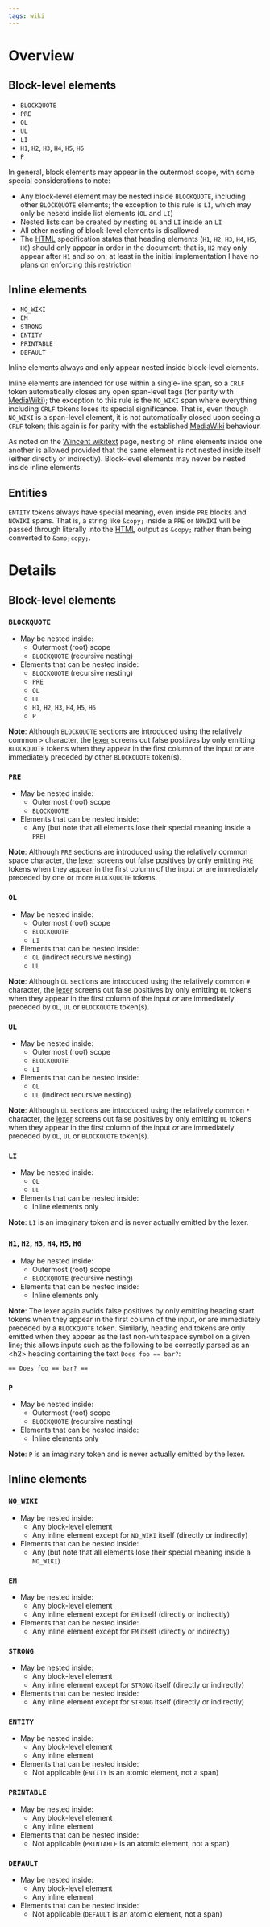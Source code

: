 ```yaml
---
tags: wiki
---
```


# Overview

## Block-level elements

-   `BLOCKQUOTE`
-   `PRE`
-   `OL`
-   `UL`
-   `LI`
-   `H1`, `H2`, `H3`, `H4`, `H5`, `H6`
-   `P`

In general, block elements may appear in the outermost scope, with some special considerations to note:

-   Any block-level element may be nested inside `BLOCKQUOTE`, including other `BLOCKQUOTE` elements; the exception to this rule is `LI`, which may only be nesetd inside list elements (`OL` and `LI`)
-   Nested lists can be created by nesting `OL` and `LI` inside an `LI`
-   All other nesting of block-level elements is disallowed
-   The [HTML](/wiki/HTML) specification states that heading elements (`H1`, `H2`, `H3`, `H4`, `H5`, `H6`) should only appear in order in the document: that is, `H2` may only appear after `H1` and so on; at least in the initial implementation I have no plans on enforcing this restriction

## Inline elements

-   `NO_WIKI`
-   `EM`
-   `STRONG`
-   `ENTITY`
-   `PRINTABLE`
-   `DEFAULT`

Inline elements always and only appear nested inside block-level elements.

Inline elements are intended for use within a single-line span, so a `CRLF` token automatically closes any open span-level tags (for parity with [MediaWiki](/wiki/MediaWiki)); the exception to this rule is the `NO_WIKI` span where everything including `CRLF` tokens loses its special significance. That is, even though `NO_WIKI` is a span-level element, it is not automatically closed upon seeing a `CRLF` token; this again is for parity with the established [MediaWiki](/wiki/MediaWiki) behaviour.

As noted on the [Wincent wikitext](/wiki/Wincent_wikitext) page, nesting of inline elements inside one another is allowed provided that the same element is not nested inside itself (either directly or indirectly). Block-level elements may never be nested inside inline elements.

## Entities

`ENTITY` tokens always have special meaning, even inside `PRE` blocks and `NOWIKI` spans. That is, a string like `&copy;` inside a `PRE` or `NOWIKI` will be passed through literally into the [HTML](/wiki/HTML) output as `&copy;` rather than being converted to `&amp;copy;`.

# Details

## Block-level elements

### `BLOCKQUOTE`

-   May be nested inside:
    -   Outermost (root) scope
    -   `BLOCKQUOTE` (recursive nesting)
-   Elements that can be nested inside:
    -   `BLOCKQUOTE` (recursive nesting)
    -   `PRE`
    -   `OL`
    -   `UL`
    -   `H1`, `H2`, `H3`, `H4`, `H5`, `H6`
    -   `P`

**Note**: Although `BLOCKQUOTE` sections are introduced using the relatively common `>` character, the [lexer](/wiki/lexer) screens out false positives by only emitting `BLOCKQUOTE` tokens when they appear in the first column of the input _or_ are immediately preceded by other `BLOCKQUOTE` token(s).

### `PRE`

-   May be nested inside:
    -   Outermost (root) scope
    -   `BLOCKQUOTE`
-   Elements that can be nested inside:
    -   Any (but note that all elements lose their special meaning inside a `PRE`)

**Note**: Although `PRE` sections are introduced using the relatively common space character, the [lexer](/wiki/lexer) screens out false positives by only emitting `PRE` tokens when they appear in the first column of the input _or_ are immediately preceded by one or more `BLOCKQUOTE` tokens.

### `OL`

-   May be nested inside:
    -   Outermost (root) scope
    -   `BLOCKQUOTE`
    -   `LI`
-   Elements that can be nested inside:
    -   `OL` (indirect recursive nesting)
    -   `UL`

**Note**: Although `OL` sections are introduced using the relatively common `#` character, the [lexer](/wiki/lexer) screens out false positives by only emitting `OL` tokens when they appear in the first column of the input _or_ are immediately preceded by `OL`, `UL` or `BLOCKQUOTE` token(s).

### `UL`

-   May be nested inside:
    -   Outermost (root) scope
    -   `BLOCKQUOTE`
    -   `LI`
-   Elements that can be nested inside:
    -   `OL`
    -   `UL` (indirect recursive nesting)

**Note**: Although `UL` sections are introduced using the relatively common `*` character, the [lexer](/wiki/lexer) screens out false positives by only emitting `UL` tokens when they appear in the first column of the input _or_ are immediately preceded by `OL`, `UL` or `BLOCKQUOTE` token(s).

### `LI`

-   May be nested inside:
    -   `OL`
    -   `UL`
-   Elements that can be nested inside:
    -   Inline elements only

**Note**: `LI` is an imaginary token and is never actually emitted by the lexer.

### `H1`, `H2`, `H3`, `H4`, `H5`, `H6`

-   May be nested inside:
    -   Outermost (root) scope
    -   `BLOCKQUOTE` (recursive nesting)
-   Elements that can be nested inside:
    -   Inline elements only

**Note**: The lexer again avoids false positives by only emitting heading start tokens when they appear in the first column of the input, or are immediately preceded by a `BLOCKQUOTE` token. Similarly, heading end tokens are only emitted when they appear as the last non-whitespace symbol on a given line; this allows inputs such as the following to be correctly parsed as an &lt;h2&gt; heading containing the text `Does foo == bar?`:

    == Does foo == bar? ==

### `P`

-   May be nested inside:
    -   Outermost (root) scope
    -   `BLOCKQUOTE` (recursive nesting)
-   Elements that can be nested inside:
    -   Inline elements only

**Note**: `P` is an imaginary token and is never actually emitted by the lexer.

## Inline elements

### `NO_WIKI`

-   May be nested inside:
    -   Any block-level element
    -   Any inline element except for `NO_WIKI` itself (directly or indirectly)
-   Elements that can be nested inside:
    -   Any (but note that all elements lose their special meaning inside a `NO_WIKI`)

### `EM`

-   May be nested inside:
    -   Any block-level element
    -   Any inline element except for `EM` itself (directly or indirectly)
-   Elements that can be nested inside:
    -   Any inline element except for `EM` itself (directly or indirectly)

### `STRONG`

-   May be nested inside:
    -   Any block-level element
    -   Any inline element except for `STRONG` itself (directly or indirectly)
-   Elements that can be nested inside:
    -   Any inline element except for `STRONG` itself (directly or indirectly)

### `ENTITY`

-   May be nested inside:
    -   Any block-level element
    -   Any inline element
-   Elements that can be nested inside:
    -   Not applicable (`ENTITY` is an atomic element, not a span)

### `PRINTABLE`

-   May be nested inside:
    -   Any block-level element
    -   Any inline element
-   Elements that can be nested inside:
    -   Not applicable (`PRINTABLE` is an atomic element, not a span)

### `DEFAULT`

-   May be nested inside:
    -   Any block-level element
    -   Any inline element
-   Elements that can be nested inside:
    -   Not applicable (`DEFAULT` is an atomic element, not a span)
